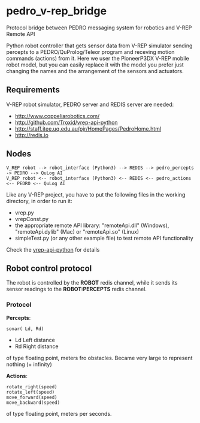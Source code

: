 # pedro_v-rep_bridge
Protocol bridge between PEDRO messaging system for robotics and V-REP Remote API

Python robot controller that gets sensor data from V-REP simulator sending percepts to a PEDRO/QuProlog/Teleor program and receving motion commands (actions) from it. Here we user the PioneerP3DX V-REP mobile robot model, but you can easily replace it with the model you prefer just changing the names and the arrangement of the sensors and actuators.

## Requirements

V-REP robot simulator, PEDRO server and REDIS server are needed: 
-  http://www.coppeliarobotics.com/
-  http://github.com/Troxid/vrep-api-python
-  http://staff.itee.uq.edu.au/pjr/HomePages/PedroHome.html
-  http://redis.io

## Nodes

    V_REP robot --> robot_interface (Python3) --> REDIS --> pedro_percepts -> PEDRO --> QuLog AI
    V_REP robot <-- robot_interface (Python3) <-- REDIS <-- pedro_actions <-- PEDRO <-- QuLog AI

Like any V-REP project, you have to put the following files in the working directory, in order to run it:
-  vrep.py
-  vrepConst.py
-  the appropriate remote API library: "remoteApi.dll" (Windows), "remoteApi.dylib" (Mac) or "remoteApi.so" (Linux)
-  simpleTest.py (or any other example file) to test remote API functionality

Check the [vrep-api-python](https://github.com/Troxid/vrep-api-python) for details

## Robot control protocol

The robot is controlled by the __ROBOT__ redis channel,  while it sends its sensor readings to the __ROBOT:PERCEPTS__ redis channel.

### Protocol

__Percepts__:

    sonar( Ld, Rd)

* Ld Left distance
* Rd Right distance

of type floating point, meters fro obstacles. Became very large to represent nothing (+ infinity)


__Actions__:

    rotate_right(speed)
    rotate_left(speed)
    move_forward(speed)
    move_backward(speed)

of type floating point, meters per seconds.
